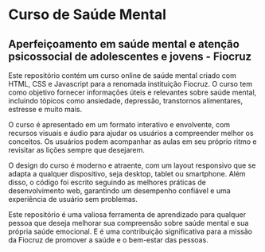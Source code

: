 # Curso de Saúde Mental

## Aperfeiçoamento em saúde mental e atenção psicossocial de adolescentes e jovens - Fiocruz

Este repositório contém um curso online de saúde mental criado com HTML, CSS e Javascript para a renomada instituição Fiocruz. O curso tem como objetivo fornecer informações úteis e relevantes sobre saúde mental, incluindo tópicos como ansiedade, depressão, transtornos alimentares, estresse e muito mais.

O curso é apresentado em um formato interativo e envolvente, com recursos visuais e áudio para ajudar os usuários a compreender melhor os conceitos. Os usuários podem acompanhar as aulas em seu próprio ritmo e revisitar as lições sempre que desejarem.

O design do curso é moderno e atraente, com um layout responsivo que se adapta a qualquer dispositivo, seja desktop, tablet ou smartphone. Além disso, o código foi escrito seguindo as melhores práticas de desenvolvimento web, garantindo um desempenho confiável e uma experiência de usuário sem problemas.

Este repositório é uma valiosa ferramenta de aprendizado para qualquer pessoa que deseja melhorar sua compreensão sobre saúde mental e sua própria saúde emocional. E é uma contribuição significativa para a missão da Fiocruz de promover a saúde e o bem-estar das pessoas.
